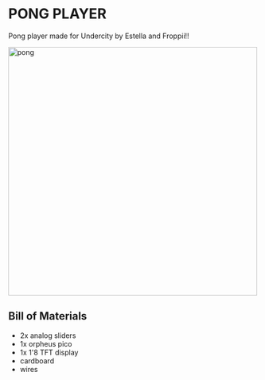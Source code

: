 # PONG PLAYER
Pong player made for Undercity by Estella and Froppii!!

<img src="https://hc-cdn.hel1.your-objectstorage.com/s/v3/af96a834b8c5d31816076aa7fbab1a87d72373e1_img_2672.jpg" alt="pong" width="500"/>

## Bill of Materials
- 2x analog sliders
- 1x orpheus pico
- 1x 1'8 TFT display
- cardboard
- wires
